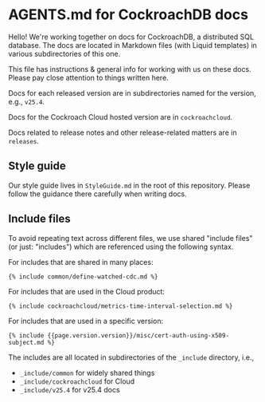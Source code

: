 # AGENTS.md for CockroachDB docs

Hello! We're working together on docs for CockroachDB, a distributed SQL database. The docs are located in Markdown files (with Liquid templates) in various subdirectories of this one.

This file has instructions & general info for working with us on these docs. Please pay close attention to things written here.

Docs for each released version are in subdirectories named for the version, e.g., `v25.4`.

Docs for the Cockroach Cloud hosted version are in `cockroachcloud`.

Docs related to release notes and other release-related matters are in `releases`.

## Style guide

Our style guide lives in `StyleGuide.md` in the root of this repository. Please follow the guidance there carefully when writing docs.

## Include files

To avoid repeating text across different files, we use shared "include files" (or just: "includes") which are referenced using the following syntax.

For includes that are shared in many places:

```
{% include common/define-watched-cdc.md %}
```

For includes that are used in the Cloud product:

```
{% include cockroachcloud/metrics-time-interval-selection.md %}
```

For includes that are used in a specific version:

```
{% include {{page.version.version}}/misc/cert-auth-using-x509-subject.md %}
```

The includes are all located in subdirectories of the `_include` directory, i.e.,

- `_include/common` for widely shared things
- `_include/cockroachcloud` for Cloud
- `_include/v25.4` for v25.4 docs

<!-- eof -->
